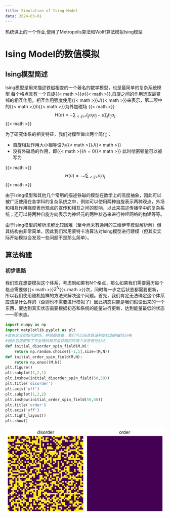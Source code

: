 ```yaml
---
title: Simulation of Ising Model
data: 2024-03-01
---
```


热统课上的一个作业,使用了Metropolis算法和Wolff算法模拟Ising模型

Ising Model的数值模拟
======
Ising模型简述
------
Ising模型是用来描述铁磁相变的一个著名的数学模型，也是最简单的复杂系统模型
每个格点具有一个自旋{{< math >}}$\sigma${{< math >}},自旋之间的作用选取最紧邻的相互作用，相互作用强度使用{{< math >}}$J${{< math >}}来表示，第二项中的{{< math >}}$h${{< math >}}为外加磁场
{{< math >}}
$$H(\sigma)=-\sum_{<ij>}J_{ij}\sigma_i\sigma_j-\mu\sum_jh_j\sigma_j$${{< math >}}

为了研究体系的相变特征，我们对模型做出两个简化：
- 自旋相互作用大小相等设为{{< math >}}$J${{< math >}}
- 没有外磁场的作用，即{{< math >}}$h=0${{< math >}}
此时哈密顿量可以被写为

{{< math >}}$$H(\sigma)=-J\sum_{<ij>}\sigma_i\sigma_j$${{< math >}}

由于Ising模型和其他几个常用的描述铁磁的模型在数学上的高度抽象，因此可以被广泛使用在各学科的复杂系统之中，例如可以使用两种自旋表示两种观点，外场和相互作用强度表示观点的宣传和相互之间的影响，以此来描述传播学中的复杂系统；还可以将两种自旋方向表示为神经元的两种状态来进行神经网络的构建等等。

由于Ising模型的解析求解比较困难（至今尚未有通用的三维伊辛模型解析解）但其结构由非常简单，因此我们常用蒙特卡洛算法对Ising模型进行建模（但其实实际开始模拟会发现一些问题不是那么简单）。

## 算法构建
### 初步思路
我们现在想要模拟这个体系，考虑到如果有N个格点，那么如果我们需要遍历每个格点需要做{{< math >}}$2^N${{< math >}}次，同时每一步之后状态都需要更新，所以我们使用随机抽样的方法来解决这个问题。首先，我们肯定无法确定这个体系应该是什么样的（否则也不需要进行模拟了）因此初态只能是我们假设出来的一个东西，要达到真实状态需要根据初态和系统的能量进行更新，达到能量最低的状态——即末态。




```python
import numpy as np
import matplotlib.pyplot as plt
#首先定义初始化的场，并绘图查看，我们可以任意假设初始状态的磁场分布
#因此这里使用了完全随机和完全非随机的两个状态进行对比
def initial_disorder_spin_field(M,N):
    return np.random.choice([-1,1],size=(M,N))
def initial_order_spin_field(M,N):
    return np.ones((M,N))
plt.figure()
plt.subplot(1,2,1)
plt.imshow(initial_disorder_spin_field(50,50))
plt.title('disorder')
plt.axis('off')
plt.subplot(1,2,2)
plt.imshow(initial_order_spin_field(50,50))
plt.title('order')
plt.axis('off')
plt.tight_layout()
plt.show()
```

![screen reader text](ising_2_0.png "caption")